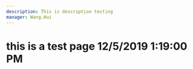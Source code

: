 ```yaml
---
description: This is description testing
manager: Wang.Hui
---
```

# this is a test page 12/5/2019 1:19:00 PM